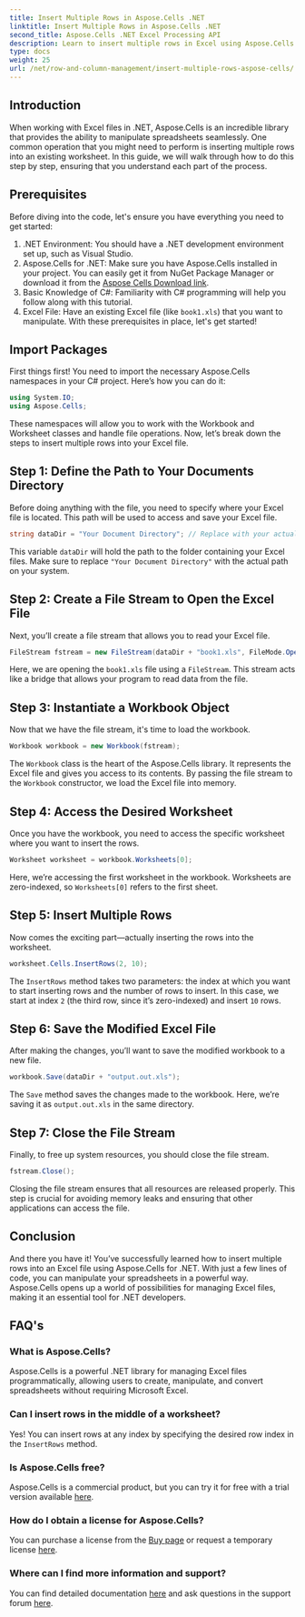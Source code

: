 ```yaml
---
title: Insert Multiple Rows in Aspose.Cells .NET
linktitle: Insert Multiple Rows in Aspose.Cells .NET
second_title: Aspose.Cells .NET Excel Processing API
description: Learn to insert multiple rows in Excel using Aspose.Cells for .NET. Follow our detailed tutorial for seamless data manipulation.
type: docs
weight: 25
url: /net/row-and-column-management/insert-multiple-rows-aspose-cells/
---
```

## Introduction
When working with Excel files in .NET, Aspose.Cells is an incredible library that provides the ability to manipulate spreadsheets seamlessly. One common operation that you might need to perform is inserting multiple rows into an existing worksheet. In this guide, we will walk through how to do this step by step, ensuring that you understand each part of the process.
## Prerequisites
Before diving into the code, let's ensure you have everything you need to get started:
1. .NET Environment: You should have a .NET development environment set up, such as Visual Studio.
2. Aspose.Cells for .NET: Make sure you have Aspose.Cells installed in your project. You can easily get it from NuGet Package Manager or download it from the [Aspose Cells Download link](https://releases.aspose.com/cells/net/).
3. Basic Knowledge of C#: Familiarity with C# programming will help you follow along with this tutorial.
4. Excel File: Have an existing Excel file (like `book1.xls`) that you want to manipulate. 
With these prerequisites in place, let's get started!
## Import Packages
First things first! You need to import the necessary Aspose.Cells namespaces in your C# project. Here’s how you can do it:
```csharp
using System.IO;
using Aspose.Cells;
```
These namespaces will allow you to work with the Workbook and Worksheet classes and handle file operations. Now, let’s break down the steps to insert multiple rows into your Excel file.
## Step 1: Define the Path to Your Documents Directory
Before doing anything with the file, you need to specify where your Excel file is located. This path will be used to access and save your Excel file.
```csharp
string dataDir = "Your Document Directory"; // Replace with your actual path
```
This variable `dataDir` will hold the path to the folder containing your Excel files. Make sure to replace `"Your Document Directory"` with the actual path on your system.
## Step 2: Create a File Stream to Open the Excel File
Next, you’ll create a file stream that allows you to read your Excel file.
```csharp
FileStream fstream = new FileStream(dataDir + "book1.xls", FileMode.Open);
```
Here, we are opening the `book1.xls` file using a `FileStream`. This stream acts like a bridge that allows your program to read data from the file.
## Step 3: Instantiate a Workbook Object
Now that we have the file stream, it's time to load the workbook.
```csharp
Workbook workbook = new Workbook(fstream);
```
The `Workbook` class is the heart of the Aspose.Cells library. It represents the Excel file and gives you access to its contents. By passing the file stream to the `Workbook` constructor, we load the Excel file into memory.
## Step 4: Access the Desired Worksheet
Once you have the workbook, you need to access the specific worksheet where you want to insert the rows.
```csharp
Worksheet worksheet = workbook.Worksheets[0];
```
Here, we’re accessing the first worksheet in the workbook. Worksheets are zero-indexed, so `Worksheets[0]` refers to the first sheet.
## Step 5: Insert Multiple Rows
Now comes the exciting part—actually inserting the rows into the worksheet.
```csharp
worksheet.Cells.InsertRows(2, 10);
```
The `InsertRows` method takes two parameters: the index at which you want to start inserting rows and the number of rows to insert. In this case, we start at index `2` (the third row, since it’s zero-indexed) and insert `10` rows.
## Step 6: Save the Modified Excel File
After making the changes, you’ll want to save the modified workbook to a new file.
```csharp
workbook.Save(dataDir + "output.out.xls");
```
The `Save` method saves the changes made to the workbook. Here, we’re saving it as `output.out.xls` in the same directory. 
## Step 7: Close the File Stream
Finally, to free up system resources, you should close the file stream.
```csharp
fstream.Close();
```
Closing the file stream ensures that all resources are released properly. This step is crucial for avoiding memory leaks and ensuring that other applications can access the file.
## Conclusion
And there you have it! You’ve successfully learned how to insert multiple rows into an Excel file using Aspose.Cells for .NET. With just a few lines of code, you can manipulate your spreadsheets in a powerful way. Aspose.Cells opens up a world of possibilities for managing Excel files, making it an essential tool for .NET developers.
## FAQ's
### What is Aspose.Cells?
Aspose.Cells is a powerful .NET library for managing Excel files programmatically, allowing users to create, manipulate, and convert spreadsheets without requiring Microsoft Excel.
### Can I insert rows in the middle of a worksheet?
Yes! You can insert rows at any index by specifying the desired row index in the `InsertRows` method.
### Is Aspose.Cells free?
Aspose.Cells is a commercial product, but you can try it for free with a trial version available [here](https://releases.aspose.com/).
### How do I obtain a license for Aspose.Cells?
You can purchase a license from the [Buy page](https://purchase.aspose.com/buy) or request a temporary license [here](https://purchase.aspose.com/temporary-license/).
### Where can I find more information and support?
You can find detailed documentation [here](https://reference.aspose.com/cells/net/) and ask questions in the support forum [here](https://forum.aspose.com/c/cells/9).
